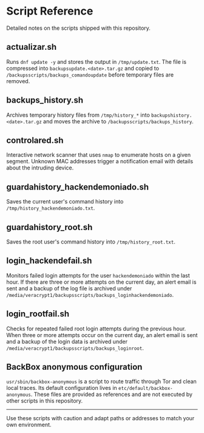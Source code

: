 # Script Reference

Detailed notes on the scripts shipped with this repository.

## actualizar.sh

Runs `dnf update -y` and stores the output in `/tmp/update.txt`. The file is
compressed into `backupsupdate.<date>.tar.gz` and copied to
`/backupsscripts/backups_comandoupdate` before temporary files are removed.

## backups_history.sh

Archives temporary history files from `/tmp/history_*` into
`backupshistory.<date>.tar.gz` and moves the archive to
`/backupsscripts/backups_history`.

## controlared.sh

Interactive network scanner that uses `nmap` to enumerate hosts on a given
segment. Unknown MAC addresses trigger a notification email with details about
the intruding device.

## guardahistory_hackendemoniado.sh

Saves the current user's command history into `/tmp/history_hackendemoniado.txt`.

## guardahistory_root.sh

Saves the root user's command history into `/tmp/history_root.txt`.

## login_hackendefail.sh

Monitors failed login attempts for the user `hackendemoniado` within the last
hour. If there are three or more attempts on the current day, an alert email is
sent and a backup of the log file is archived under
`/media/veracrypt1/backupsscripts/backups_loginhackendemoniado`.

## login_rootfail.sh

Checks for repeated failed root login attempts during the previous hour. When
three or more attempts occur on the current day, an alert email is sent and a
backup of the login data is archived under
`/media/veracrypt1/backupsscripts/backups_loginroot`.

## BackBox anonymous configuration

`usr/sbin/backbox-anonymous` is a script to route traffic through Tor and clean
local traces. Its default configuration lives in `etc/default/backbox-anonymous`.
These files are provided as references and are not executed by other scripts in
this repository.

---

Use these scripts with caution and adapt paths or addresses to match your own
environment.

